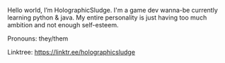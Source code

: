 Hello world, I’m HolographicSludge. I'm a game dev wanna-be currently learning python & java. My entire personality is just having too much ambition and not enough self-esteem.

Pronouns: they/them

Linktree: https://linktr.ee/holographicsludge
